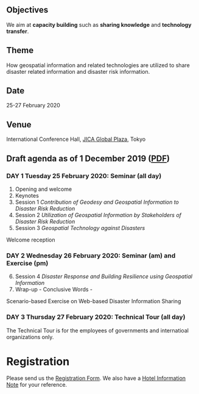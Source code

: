 ## Objectives

We aim at **capacity building** such as **sharing knowledge** and **technology transfer**.

## Theme

How geospatial information and related technologies are utilized to share disaster related information and disaster risk information.

## Date

25-27 February 2020

## Venue

International Conference Hall, [JICA Global Plaza](access.pdf), Tokyo

## Draft agenda as of 1 December 2019 ([PDF](https://ggim-tokyo-2020.github.io/agenda.pdf))
### DAY 1 Tuesday 25 February 2020: Seminar (all day)

1. Opening and welcome
2. Keynotes
3. Session 1 *Contribution of Geodesy and Geospatial Information to Disaster Risk Reduction*
4. Session 2 *Utilization of Geospatial Information by Stakeholders of Disaster Risk Reduction*
5. Session 3 *Geospatial Technology against Disasters*

Welcome reception

### DAY 2 Wednesday 26 February 2020: Seminar (am) and Exercise (pm)

6. Session 4 *Disaster Response and Building Resilience using Geospatial Information*
7. Wrap-up - Conclusive Words -

Scenario-based Exercise on Web-based Disaster Information Sharing

### DAY 3 Thursday 27 February 2020: Technical Tour (all day)
The Technical Tour is for the employees of governments and internatioal organizations only. 

# Registration
Please send us the [Registration Form](registration.docx). We also have a [Hotel Information Note](hotels.pdf) for your reference. 
